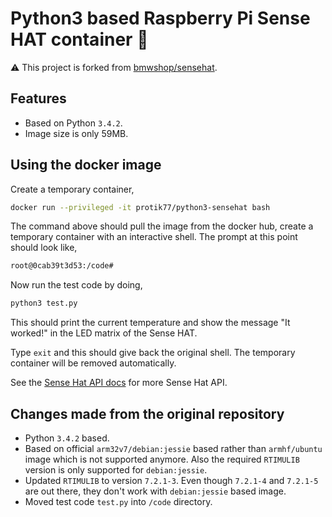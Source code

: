 
# Python3 based Raspberry Pi Sense HAT container :snake:

:warning: This project is forked from [bmwshop/sensehat](https://github.com/bmwshop/sensehat).

## Features

* Based on Python `3.4.2`.
* Image size is only 59MB.

## Using the docker image

Create a temporary container,
```bash
docker run --privileged -it protik77/python3-sensehat bash
```

The command above should pull the image from the docker hub, create a temporary container with an interactive shell. The prompt at this point should look like,
```bash
root@0cab39t3d53:/code#
```

Now run the test code by doing,
```bash
python3 test.py
```

This should print the current temperature and show the message "It worked!" in the LED matrix of the Sense HAT.

Type `exit` and this should give back the original shell. The temporary container will be removed automatically.

See the [Sense Hat API docs](https://pythonhosted.org/sense-hat/) for more Sense Hat API.

## Changes made from the original repository

* Python `3.4.2` based.
* Based on official `arm32v7/debian:jessie` based rather than `armhf/ubuntu` image which is not supported anymore. Also the required `RTIMULIB` version is only supported for `debian:jessie`.
* Updated `RTIMULIB` to version `7.2.1-3`. Even though `7.2.1-4` and `7.2.1-5` are out there, they don't work with `debian:jessie` based image.
* Moved test code `test.py` into `/code` directory.
